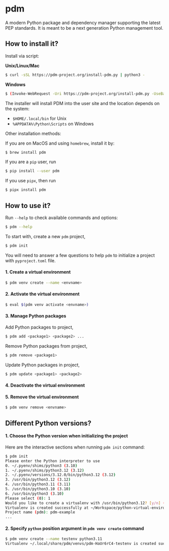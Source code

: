 # pdm
A modern Python package and dependency manager supporting the latest PEP standards. It is meant to
be a next generation Python management tool.


## How to install it?

Install via script:

**Unix/Linux/Mac**
```bash
$ curl -sSL https://pdm-project.org/install-pdm.py | python3 -
```

**Windows**
```bash
$ (Invoke-WebRequest -Uri https://pdm-project.org/install-pdm.py -UseBasicParsing).Content | python -
```

The installer will install PDM into the user site and the location depends on the system:

* `$HOME/.local/bin` for Unix
* `%APPDATA%\Python\Scripts` on Windows

Other installation methods:

If you are on MacOS and using `homebrew`, install it by:

```bash
$ brew install pdm
```

If you are a `pip` user, run
```bash
$ pip install --user pdm
```

If you use `pipx`, then run
```bash
$ pipx install pdm
```


## How to use it?

Run `--help` to check available commands and options:
```bash
$ pdm --help
```

To start with, create a new `pdm` project,
```bash
$ pdm init
```

You will need to answer a few questions to help `pdm` to initialize a project with `pyproject.toml` file.

#### 1. Create a virtual environment

```bash
$ pdm venv create --name <envname>
```

#### 2. Activate the virtual environment

```bash
$ eval $(pdm venv activate <envname>)
```

#### 3. Manage Python packages

Add Python packages to project,
```bash
$ pdm add <package1> <package2> ...
```

Remove Python packages from project,
```bash
$ pdm remove <package1>
```

Update Python packages in project,

```bash
$ pdm update <package1> <package2>
```

#### 4. Deactivate the virtual environment


#### 5. Remove the virtual environment

```bash
$ pdm venv remove <envname>
```

## Different Python versions?

#### 1. Choose the Python version when initializing the project

Here are the interactive sections when running `pdm init` command:

```bash
$ pdm init
Please enter the Python interpreter to use
0. ~/.pyenv/shims/python3 (3.10)
1. ~/.pyenv/shims/python3.12 (3.12)
2. ~/.pyenv/versions/3.12.0/bin/python3.12 (3.12)
3. /usr/bin/python3.12 (3.12)
4. /usr/bin/python3.11 (3.11)
5. /usr/bin/python3.10 (3.10)
6. /usr/bin/python3 (3.10)
Please select (0): 1
Would you like to create a virtualenv with /usr/bin/python3.12? [y/n] (y): y
Virtualenv is created successfully at ~/Workspace/python-virtual-environments/pdm/.venv
Project name (pdm): pdm-example
...
```

#### 2. Specify `python` position argument in `pdm venv create` command

```bash
$ pdm venv create --name testenv python3.11
Virtualenv ~/.local/share/pdm/venvs/pdm-HaUr6rC4-testenv is created successfully
```
